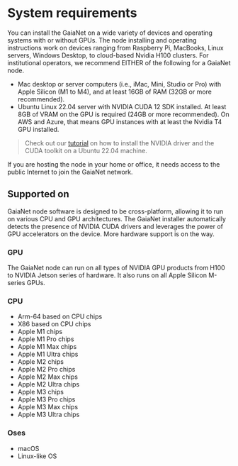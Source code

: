 # System requirements

You can install the GaiaNet on a wide variety of devices and operating systems with or without GPUs. The node installing and operating instructions work on devices ranging from Raspberry Pi, MacBooks, Linux servers, Windows Desktop, to cloud-based Nvidia H100 clusters. For institutional operators, we recommend EITHER of the following for a GaiaNet node. 

* Mac desktop or server computers (i.e., iMac, Mini, Studio or Pro) with Apple Silicon (M1 to M4), and at least 16GB of RAM (32GB or more recommended).
* Ubuntu Linux 22.04 server with NVIDIA CUDA 12 SDK installed. At least 8GB of VRAM on the GPU is required (24GB or more recommended). On AWS and Azure, that means GPU instances with at least the Nvidia T4 GPU installed.

> Check out our [tutorial](tasks/cuda) on how to install the NVIDIA driver and the CUDA toolkit on a Ubuntu 22.04 machine.

If you are hosting the node in your home or office, it needs access to the public Internet to join the GaiaNet network.

## Supported on

GaiaNet node software is designed to be cross-platform, allowing it to run on various CPU and GPU architectures. The GaiaNet installer automatically detects the presence of NVIDIA CUDA drivers and leverages the power of GPU accelerators on the device. More hardware support is on the way.

### GPU

The GaiaNet node can run on all types of NVIDIA GPU products from H100 to NVIDIA Jetson series of hardware.
It also runs on all Apple Silicon M-series GPUs.

### CPU

* Arm-64 based on CPU chips
* X86 based on CPU chips
* Apple M1 chips
* Apple M1 Pro chips
* Apple M1 Max chips
* Apple M1 Ultra chips
* Apple M2 chips
* Apple M2 Pro chips
* Apple M2 Max chips
* Apple M2 Ultra chips
* Apple M3 chips
* Apple M3 Pro chips
* Apple M3 Max chips
* Apple M3 Ultra chips

### Oses

* macOS
* Linux-like OS


